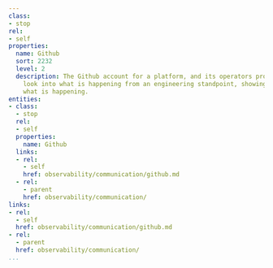 ```yaml
---
class:
- stop
rel:
- self
properties:
  name: Github
  sort: 2232
  level: 2
  description: The Github account for a platform, and its operators provides a unique
    look into what is happening from an engineering standpoint, showing signals around
    what is happening.
entities:
- class:
  - stop
  rel:
  - self
  properties:
    name: Github
  links:
  - rel:
    - self
    href: observability/communication/github.md
  - rel:
    - parent
    href: observability/communication/
links:
- rel:
  - self
  href: observability/communication/github.md
- rel:
  - parent
  href: observability/communication/
...
```

